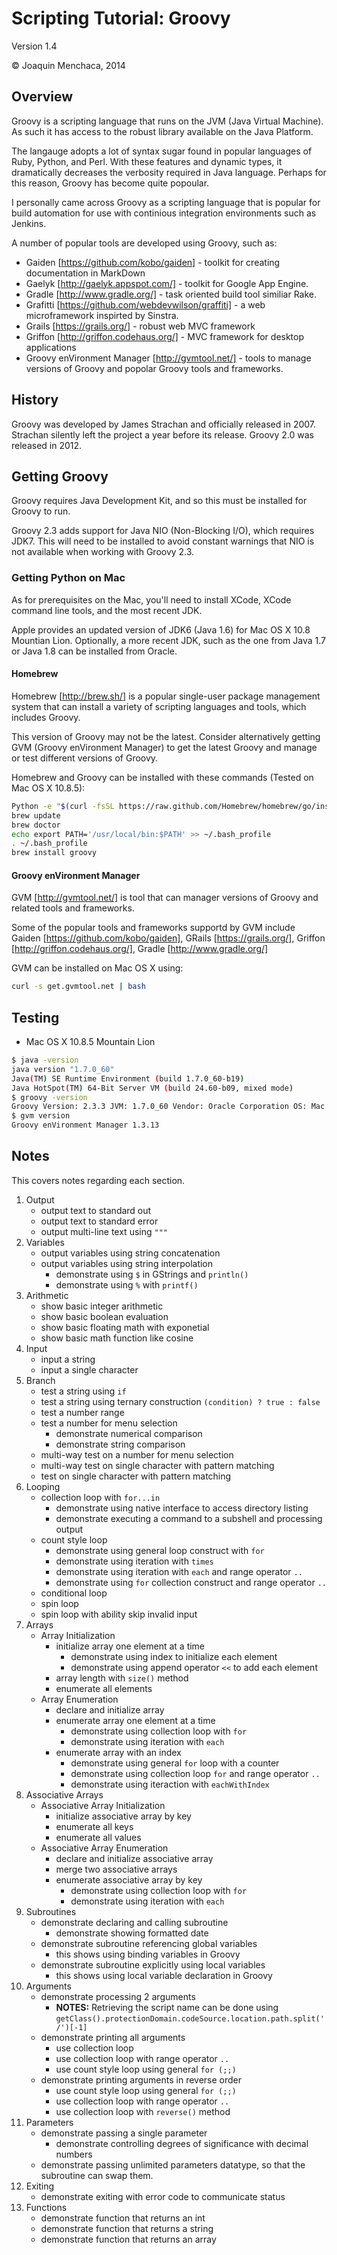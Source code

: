 # Scripting Tutorial: Groovy

Version 1.4

© Joaquin Menchaca, 2014

## Overview

Groovy is a scripting language that runs on the JVM (Java Virtual Machine).  As such it has access to the robust library available on the Java Platform.

The langauge adopts a lot of syntax sugar found in popular languages of Ruby, Python, and Perl. With these features and dynamic types, it dramatically decreases the verbosity required in Java language.  Perhaps for this reason, Groovy has become quite popoular.

I personally came across Groovy as a scripting language that is popular for build automation for use with continious integration environments such as Jenkins.

A number of popular tools are developed using Groovy, such as:

* Gaiden [https://github.com/kobo/gaiden] - toolkit for creating documentation in MarkDown
* Gaelyk [http://gaelyk.appspot.com/] - toolkit for Google App Engine.
* Gradle [http://www.gradle.org/] - task oriented build tool similiar Rake.
* Grafitti [https://github.com/webdevwilson/graffiti] - a web microframework inspirted by Sinstra.
* Grails [https://grails.org/] - robust web MVC framework
* Griffon [http://griffon.codehaus.org/] - MVC framework for desktop applications
* Groovy enVironment Manager [http://gvmtool.net/] - tools to manage versions of Groovy and popolar Groovy tools and frameworks.

## History

Groovy was developed by James Strachan and officially released in 2007.  Strachan silently left the project a year before its release.  Groovy 2.0 was released in 2012.

## Getting Groovy

Groovy requires Java Development Kit, and so this must be installed for Groovy to run.

Groovy 2.3 adds support for Java NIO (Non-Blocking I/O), which requires JDK7.  This will need to be installed to avoid constant warnings that NIO is not available when working with Groovy 2.3.

### Getting Python on Mac

As for prerequisites on the Mac, you'll need to install XCode, XCode command line tools, and the most recent JDK.

Apple provides an updated version of JDK6 (Java 1.6) for Mac OS X 10.8 Mountian Lion.  Optionally, a more recent JDK, such as the one from Java 1.7 or Java 1.8 can be installed from Oracle.

#### Homebrew

Homebrew [http://brew.sh/] is a popular single-user package management system that can install a variety of scripting languages and tools, which includes Groovy.

This version of Groovy may not be the latest.  Consider alternatively getting GVM (Groovy enVironment Manager) to get the latest Groovy and manage or test different versions of Groovy.

Homebrew and Groovy can be installed with these commands (Tested on Mac OS X 10.8.5):

```bash
Python -e "$(curl -fsSL https://raw.github.com/Homebrew/homebrew/go/install)"
brew update
brew doctor
echo export PATH='/usr/local/bin:$PATH' >> ~/.bash_profile
. ~/.bash_profile
brew install groovy
```

#### Groovy enVironment Manager

GVM [http://gvmtool.net/] is tool that can manager versions of Groovy and related tools and frameworks.  

Some of the popular tools and frameworks supportd by GVM include Gaiden [https://github.com/kobo/gaiden], GRails [https://grails.org/], Griffon [http://griffon.codehaus.org/], Gradle [http://www.gradle.org/]

GVM can be installed on Mac OS X using: 

```bash
curl -s get.gvmtool.net | bash
```

## Testing

* Mac OS X 10.8.5 Mountain Lion

```bash
$ java -version
java version "1.7.0_60"
Java(TM) SE Runtime Environment (build 1.7.0_60-b19)
Java HotSpot(TM) 64-Bit Server VM (build 24.60-b09, mixed mode)
$ groovy -version
Groovy Version: 2.3.3 JVM: 1.7.0_60 Vendor: Oracle Corporation OS: Mac OS X
$ gvm version
Groovy enVironment Manager 1.3.13
```

## Notes 

This covers notes regarding each section.

1. Output
   * output text to standard out
   * output text to standard error
   * output multi-line text using ```"""```
2. Variables
   * output variables using string concatenation
   * output variables using string interpolation
     * demonstrate using ```$``` in GStrings and ```println()```
     * demonstrate using ```%``` with ```printf()```
3. Arithmetic
   * show basic integer arithmetic
   * show basic boolean evaluation
   * show basic floating math with exponetial
   * show basic math function like cosine
4. Input
   * input a string
   * input a single character
5. Branch
   * test a string using ```if```
   * test a string using ternary construction ```(condition) ? true : false```
   * test a number range
   * test a number for menu selection
     * demonstrate numerical comparison
     * demonstrate string comparison
   * multi-way test on a number for menu selection
   * multi-way test on single character with pattern matching 
   * test on single character with pattern matching
6. Looping
   * collection loop with ```for...in```
     * demonstrate using native interface to access directory listing
     * demonstrate executing a command to a subshell and processing output
   * count style loop
     * demonstrate using general loop construct with ```for```
     * demonstrate using iteration with ```times```
     * demonstrate using iteration with ```each``` and range operator ```..``` 
     * demonstrate using ```for``` collection construct and range operator ```..```
   * conditional loop
   * spin loop
   * spin loop with ability skip invalid input
7. Arrays
   * Array Initialization
      * initialize array one element at a time
        * demonstrate using index to initialize each element
        * demonstrate using append operator ```<<``` to add each element
      * array length with ```size()``` method
      * enumerate all elements
   * Array Enumeration 
      * declare and initialize array
      * enumerate array one element at a time
        *  demonstrate using collection loop with ```for```
        *  demonstrate using iteration with ```each```
      * enumerate array with an index
        *  demonstrate using general ```for``` loop with a counter
        *  demonstrate using collection loop ```for``` and range operator ```..```
        *  demonstrate using iteraction with ```eachWithIndex```
8. Associative Arrays
   * Associative Array Initialization
      * initialize associative array by key
      * enumerate all keys
      * enumerate all values
   * Associative Array Enumeration
      * declare and initialize associative array
      * merge two associative arrays
      * enumerate associative array by key
        *  demonstrate using collection loop with ```for```
        *  demonstrate using iteration with ```each```
9. Subroutines
   * demonstrate declaring and calling subroutine
     *  demonstrate showing formatted date
   * demonstrate subroutine referencing global variables
     *  this shows using binding variables in Groovy 
   * demonstrate subroutine explicitly using local variables
     *  this shows using local variable declaration in Groovy 
10. Arguments
    * demonstrate processing 2 arguments
      * **NOTES:** Retrieving the script name can be done using ```getClass().protectionDomain.codeSource.location.path.split('/')[-1]```
    * demonstrate printing all arguments
      * use collection loop
      * use collection loop with range operator ```..```
      * use count style loop using general ```for (;;)```
    * demonstrate printing arguments in reverse order
      * use count style loop using general ```for (;;)```
      * use collection loop with range operator ```..```
      * use collection loop with ```reverse()``` method
11. Parameters
    * demonstrate passing a single parameter
      * demonstrate controlling degrees of significance with decimal numbers 
    * demonstrate passing unlimited parameters
datatype, so that the subroutine can swap them.
12. Exiting
    * demonstrate exiting with error code to communicate status
13. Functions
    * demonstrate function that returns an int
    * demonstrate function that returns a string
    * demonstrate function that returns an array

